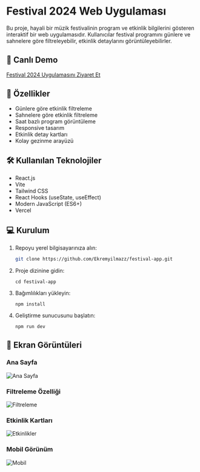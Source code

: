 # Festival 2024 Web Uygulaması

Bu proje, hayali bir müzik festivalinin program ve etkinlik bilgilerini gösteren interaktif bir web uygulamasıdır. Kullanıcılar festival programını günlere ve sahnelere göre filtreleyebilir, etkinlik detaylarını görüntüleyebilirler.

## 🔴 Canlı Demo

[Festival 2024 Uygulamasını Ziyaret Et](https://festival-app-three.vercel.app)

## 🚀 Özellikler

- Günlere göre etkinlik filtreleme
- Sahnelere göre etkinlik filtreleme
- Saat bazlı program görüntüleme
- Responsive tasarım
- Etkinlik detay kartları
- Kolay gezinme arayüzü

## 🛠️ Kullanılan Teknolojiler

- React.js
- Vite
- Tailwind CSS
- React Hooks (useState, useEffect)
- Modern JavaScript (ES6+)
- Vercel

## 💻 Kurulum

1. Repoyu yerel bilgisayarınıza alın:

   ```bash
   git clone https://github.com/Ekremyilmazz/festival-app.git
2. Proje dizinine gidin:
   ```
   cd festival-app
3. Bağımlılıkları yükleyin:
   ```
   npm install
4. Geliştirme sunucusunu başlatın:
   ```
   npm run dev

## 📸 Ekran Görüntüleri

### Ana Sayfa
![Ana Sayfa](https://github.com/user-attachments/assets/53ef4362-8bac-499f-a62f-80c963a50879)

### Filtreleme Özelliği
![Filtreleme](https://github.com/user-attachments/assets/c5ae5ef2-f0f8-447d-9c49-0ca2028bc914)

### Etkinlik Kartları
![Etkinlikler](https://github.com/user-attachments/assets/76a2f098-0d7b-4fb9-87ce-d522845e5aff)

### Mobil Görünüm
![Mobil](https://github.com/user-attachments/assets/6869c521-41c6-4b79-b438-a17c26343de3)
